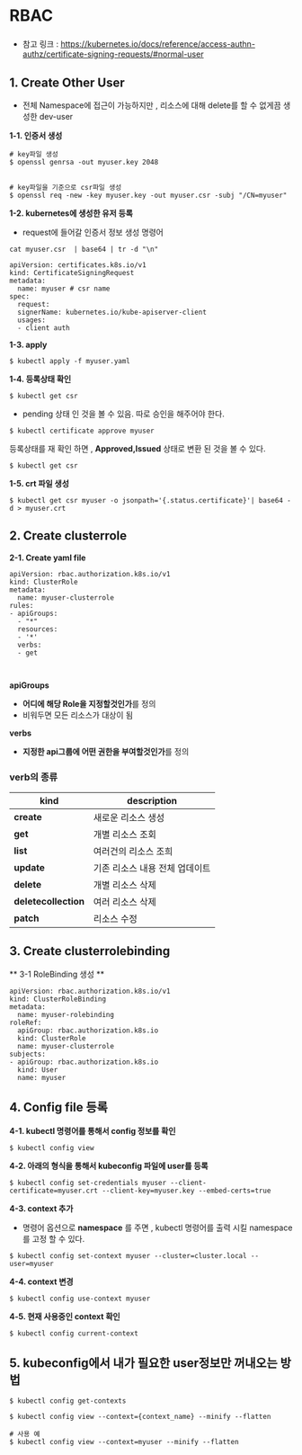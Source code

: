 
# RBAC

### [](https://github.com/jjsair0412/kubernetes_info/blob/main/RBAC/RBAC.md#reference)
- 참고 링크 : https://kubernetes.io/docs/reference/access-authn-authz/certificate-signing-requests/#normal-user
## [](https://github.com/jjsair0412/kubernetes_info/blob/main/RBAC/RBAC.md#1-create-user)1. Create Other User
- 전체 Namespace에 접근이 가능하지만 , 리소스에 대해 delete를 할 수 없게끔 생성한 dev-user

**1-1. 인증서 생성**

```
# key파일 생성 
$ openssl genrsa -out myuser.key 2048 


# key파일을 기준으로 csr파일 생성
$ openssl req -new -key myuser.key -out myuser.csr -subj "/CN=myuser"  
```

**1-2. kubernetes에 생성한 유저 등록**

-   request에 들어갈 인증서 정보 생성 명령어

```
cat myuser.csr  | base64 | tr -d "\n"
```

```
apiVersion: certificates.k8s.io/v1
kind: CertificateSigningRequest
metadata:
  name: myuser # csr name
spec:
  request: 
  signerName: kubernetes.io/kube-apiserver-client
  usages:
  - client auth
```

**1-3. apply**

```
$ kubectl apply -f myuser.yaml
```

**1-4. 등록상태 확인**

```
$ ﻿kubectl get csr
```

-   pending 상태 인 것을 볼 수 있음. 따로 승인을 해주어야 한다.

```
$ kubectl certificate approve myuser
```

등록상태를 재 확인 하면 ,  **Approved,Issued**  상태로 변환 된 것을 볼 수 있다.

```
$ ﻿kubectl get csr
```

**1-5. crt 파일 생성**

```
$ kubectl get csr myuser -o jsonpath='{.status.certificate}'| base64 -d > myuser.crt
```

## [](https://github.com/jjsair0412/kubernetes_info/blob/main/RBAC/RBAC.md#2-create-role)2. Create clusterrole

**2-1. Create yaml file**

```
apiVersion: rbac.authorization.k8s.io/v1
kind: ClusterRole
metadata:
  name: myuser-clusterrole
rules:
- apiGroups:
  - "*"
  resources:
  - '*'
  verbs:
  - get



```

**apiGroups**

-   **어디에 해당 Role을 지정할것인가**를 정의
-   비워두면 모든 리소스가 대상이 됨

**verbs**

-   **지정한 api그룹에 어떤 권한을 부여할것인가**를 정의

### [](https://github.com/jjsair0412/kubernetes_info/blob/main/RBAC/RBAC.md#verb%EC%9D%98-%EC%A2%85%EB%A5%98)verb의 종류
| kind | description |
|--|--|
|**create**| 새로운 리소스 생성 |
| **get** | 개별 리소스 조회 |
|**list**|여러건의 리소스 조희|
|**update**|기존 리소스 내용 전체 업데이트|
|**delete**|개별 리소스 삭제|
|**deletecollection**|여러 리소스 삭제|
|**patch**|리소스 수정|

## [](https://github.com/jjsair0412/kubernetes_info/blob/main/RBAC/RBAC.md#3-create-rolebinding)3. Create clusterrolebinding

** 3-1 RoleBinding 생성 **
```
apiVersion: rbac.authorization.k8s.io/v1
kind: ClusterRoleBinding
metadata:
  name: myuser-rolebinding
roleRef:
  apiGroup: rbac.authorization.k8s.io
  kind: ClusterRole
  name: myuser-clusterrole
subjects:
- apiGroup: rbac.authorization.k8s.io
  kind: User
  name: myuser

```

## [](https://github.com/jjsair0412/kubernetes_info/blob/main/RBAC/RBAC.md#4-config-file-%EB%93%B1%EB%A1%9D)4. Config file 등록

**4-1. kubectl 명령어를 통해서 config 정보를 확인**

```
$ ﻿kubectl config view
```

**4-2. 아래의 형식을 통해서 kubeconfig 파일에 user를 등록**

```
$ ﻿kubectl config set-credentials myuser --client-certificate=myuser.crt --client-key=myuser.key --embed-certs=true
```

**4-3. context 추가**

- 명령어 옵션으로 **namespace** 를 주면 , kubectl 명령어를 출력 시킬 namespace를 고정 할 수 있다.
```
﻿$ kubectl config set-context myuser --cluster=cluster.local --user=myuser
```

**4-4. context 변경**

```
$ ﻿kubectl config use-context myuser
```


**4-5. 현재 사용중인 context 확인**

```
$ kubectl config current-context
```
## 5. kubeconfig에서 내가 필요한 user정보만 꺼내오는 방법
```
$ kubectl config get-contexts
```

```
$ kubectl config view --context={context_name} --minify --flatten

# 사용 예
$ kubectl config view --context=myuser --minify --flatten
```